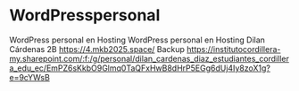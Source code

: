# WordPresspersonal
WordPress personal en Hosting 
WordPress personal en Hosting 
Dilan Cárdenas 
2B
https://4.mkb2025.space/
Backup https://institutocordillera-my.sharepoint.com/:f:/g/personal/dilan_cardenas_diaz_estudiantes_cordillera_edu_ec/EmPZ6sKkbO9Glmq0TaQFxHwB8dHrP5EGg6dUj4Iy8zoX1g?e=9cYWsB 
